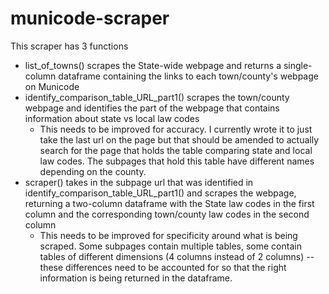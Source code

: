 # municode-scraper

This scraper has 3 functions

- list_of_towns() scrapes the State-wide webpage and returns a single-column dataframe containing the links to each town/county's webpage on Municode
- identify_comparison_table_URL_part1() scrapes the town/county webpage and identifies the part of the webpage that contains information about state vs local law codes
  - This needs to be improved for accuracy. I currently wrote it to just take the last url on the page but that should be amended to actually search for the page that holds the table comparing state and local law codes. The subpages that hold this table have different names depending on the county.
- scraper() takes in the subpage url that was identified in identify_comparison_table_URL_part1() and scrapes the webpage, returning a two-column dataframe with the State law codes in the first column and the corresponding town/county law codes in the second column
  - This needs to be improved for specificity around what is being scraped. Some subpages contain multiple tables, some contain tables of different dimensions (4 columns instead of 2 columns) -- these differences need to be accounted for so that the right information is being returned in the dataframe.

